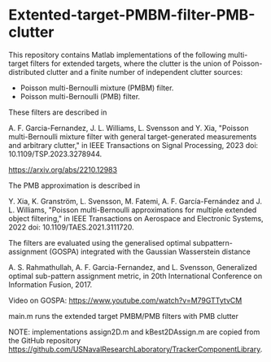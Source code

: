 # Extented-target-PMBM-filter-PMB-clutter
This repository contains Matlab implementations of the following multi-target filters for extended targets, where the clutter is the union of Poisson-distributed clutter and a finite number of independent clutter sources:

* Poisson multi-Bernoulli mixture (PMBM) filter.
* Poisson multi-Bernoulli (PMB) filter.

These filters are described in

A. F. Garcia-Fernandez, J. L. Williams, L. Svensson and Y. Xia, "Poisson multi-Bernoulli mixture filter with general target-generated measurements and arbitrary clutter," in IEEE Transactions on Signal Processing, 2023 doi: 10.1109/TSP.2023.3278944.

https://arxiv.org/abs/2210.12983

The PMB approximation is described in 

Y. Xia, K. Granström, L. Svensson, M. Fatemi, A. F. García-Fernández and J. L. Williams, "Poisson multi-Bernoulli approximations for multiple extended object filtering," in IEEE Transactions on Aerospace and Electronic Systems, 2022 doi: 10.1109/TAES.2021.3111720.

The filters are evaluated using the generalised optimal subpattern-assignment (GOSPA) integrated with the Gaussian Wasserstein distance

A. S. Rahmathullah, A. F. Garcia-Fernandez, and L. Svensson, Generalized optimal sub-pattern assignment metric, in 20th International Conference on Information Fusion, 2017.

Video on GOSPA: https://www.youtube.com/watch?v=M79GTTytvCM

main.m runs the extended target PMBM/PMB filters with PMB clutter

NOTE: implementations assign2D.m and kBest2DAssign.m are copied from the GitHub repository https://github.com/USNavalResearchLaboratory/TrackerComponentLibrary.
